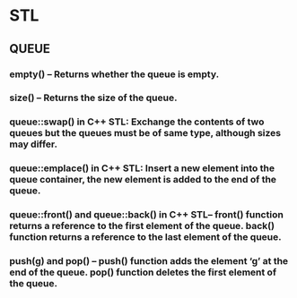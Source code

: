 
# STL 
## QUEUE

### empty() – Returns whether the queue is empty.

### size() – Returns the size of the queue.

### queue::swap() in C++ STL: Exchange the contents of two queues but the queues must be of same type, although sizes may differ.

### queue::emplace() in C++ STL: Insert a new element into the queue container, the new element is added to the end of the queue.

### queue::front() and queue::back() in C++ STL– front() function returns a reference to the first element of the queue. back() function  returns a reference to the last element of the queue.
### push(g) and pop() – push() function adds the element ‘g’ at the end of the queue. pop() function deletes the first element of the queue.
